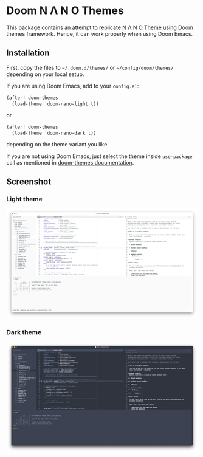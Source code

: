 # Doom N Λ N O Themes

This package contains an attempt to replicate [N Λ N O
Theme](https://github.com/rougier/nano-theme) using Doom themes framework.
Hence, it can work properly when using Doom Emacs.

## Installation

First, copy the files to `~/.doom.d/themes/` or
`~/config/doom/themes/` depending on your local setup.

If you are using Doom Emacs, add to your `config.el`:

```emacs-lisp
(after! doom-themes
  (load-theme 'doom-nano-light t))
```

or

```emacs-lisp
(after! doom-themes
  (load-theme 'doom-nano-dark t))
```

depending on the theme variant you like.

If you are not using Doom Emacs, just select the theme inside `use-package` call
as mentioned in [doom-themes documentation](https://github.com/doomemacs/themes).

## Screenshot

### Light theme

![Screenshot-Light](./screenshots/screenshot_light.png)

### Dark theme

![Screenshot-Dark](./screenshots/screenshot_dark.png)
